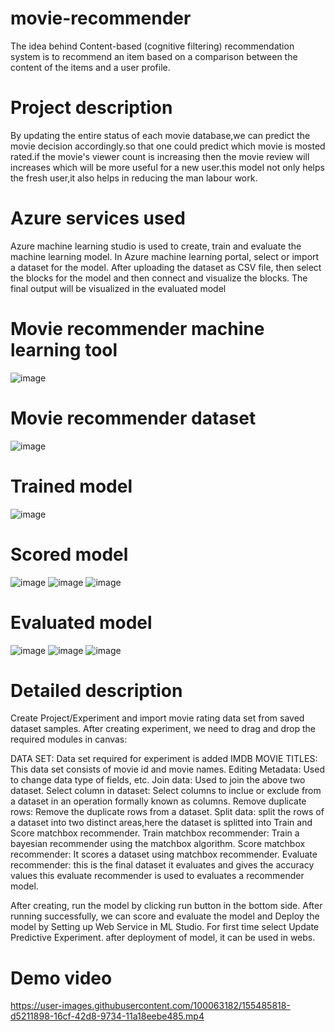 # movie-recommender
The idea behind Content-based (cognitive filtering) recommendation system is to recommend an item based on a comparison between the content of the items and a user profile.
# Project description
By updating the entire status of each movie database,we can predict the movie decision accordingly.so that one could predict which movie is mosted rated.if the movie's viewer count is increasing then the movie review will increases which will be more useful for a new user.this model not only helps the fresh user,it also helps in reducing the man labour work.
# Azure services used
Azure machine learning studio is used to create, train and evaluate the machine learning model. In Azure machine learning portal, select or import a dataset for the model. After uploading the dataset as CSV file, then select the blocks for the model and then connect and visualize the blocks. The final output will be visualized in the evaluated model
# Movie recommender machine learning tool
![image](https://user-images.githubusercontent.com/100063182/155484082-4a0f0a74-8acc-484e-a72b-3169e832062c.png)
# Movie recommender dataset
![image](https://user-images.githubusercontent.com/100063182/155482847-d66bdd7c-1153-4ab6-b264-f18c9c08880a.png)
# Trained model
![image](https://user-images.githubusercontent.com/100063182/155483000-db27f672-e9b8-41d7-9299-64970514368c.png)
# Scored model
![image](https://user-images.githubusercontent.com/100063182/155483254-56891209-92ba-41a2-b746-e76d1c27acdf.png)
![image](https://user-images.githubusercontent.com/100063182/155483840-67273a04-1de5-4e1a-85f5-e9676ebc73b0.png)
![image](https://user-images.githubusercontent.com/100063182/155483919-fcec47db-abc3-47b9-a4ef-08dde4cb97af.png)
# Evaluated model
![image](https://user-images.githubusercontent.com/100063182/155484195-6cb943fd-3921-425d-a9d3-4feeee02abed.png)
![image](https://user-images.githubusercontent.com/100063182/155484322-7c1aef8c-ac9a-4595-9f73-259051dbac1e.png)
![image](https://user-images.githubusercontent.com/100063182/155484415-6f1827ac-c63a-49d9-984e-e8f607eb612e.png)
# Detailed description
Create Project/Experiment and import movie rating data set from saved dataset samples. After creating experiment, we need to drag and drop the required modules in canvas:

DATA SET: Data set required for experiment is added IMDB MOVIE TITLES: This data set consists of movie id and movie names. Editing Metadata: Used to change data type of fields, etc. Join data: Used to join the above two dataset. Select column in dataset: Select columns to inclue or exclude from a dataset in an operation formally known as columns. Remove duplicate rows: Remove the duplicate rows from a dataset. Split data: split the rows of a dataset into two distinct areas,here the dataset is splitted into Train and Score matchbox recommender. Train matchbox recommender: Train a bayesian recommender using the matchbox algorithm. Score matchbox recommender: It scores a dataset using matchbox recommender. Evaluate recommender: this is the final dataset it evaluates and gives the accuracy values this evaluate recommender is used to evaluates a recommender model.

After creating, run the model by clicking run button in the bottom side. After running successfully, we can score and evaluate the model and Deploy the model by Setting up Web Service in ML Studio. For first time select Update Predictive Experiment. after deployment of model, it can be used in webs.
# Demo video
https://user-images.githubusercontent.com/100063182/155485818-d5211898-16cf-42d8-9734-11a18eebe485.mp4



